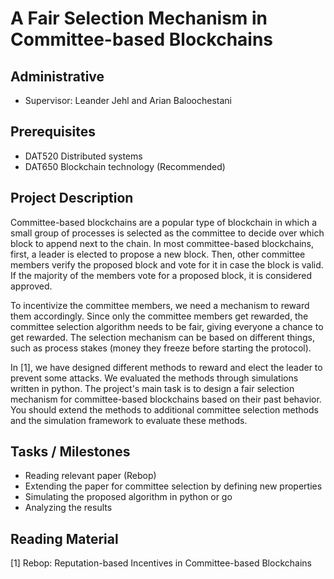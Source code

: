 # A Fair Selection Mechanism in Committee-based Blockchains

## Administrative

- Supervisor: Leander Jehl and Arian Baloochestani

## Prerequisites

- DAT520 Distributed systems
- DAT650 Blockchain technology (Recommended)

## Project Description

Committee-based blockchains are a popular type of blockchain in which a small group of processes is selected as the committee to decide over which block to append next to the chain. 
In most committee-based blockchains, first, a leader is elected to propose a new block. 
Then, other committee members verify the proposed block and vote for it in case the block is valid. 
If the majority of the members vote for a proposed block, it is considered approved.

To incentivize the committee members, we need a mechanism to reward them accordingly. 
Since only the committee members get rewarded, the committee selection algorithm needs to be fair, giving everyone a chance to get rewarded. 
The selection mechanism can be based on different things, such as process stakes (money they freeze before starting the protocol).

In [1], we have designed different methods to reward and elect the leader to prevent some attacks. 
We evaluated the methods through simulations written in python. 
The project's main task is to design a fair selection mechanism for committee-based blockchains based on their past behavior. 
You should extend the methods to additional committee selection methods and the simulation framework to evaluate these methods.


## Tasks / Milestones

- Reading relevant paper (Rebop)
- Extending the paper for committee selection by defining new properties 
- Simulating the proposed algorithm in python or go
- Analyzing the results


## Reading Material
[1] Rebop: Reputation-based Incentives in Committee-based Blockchains
